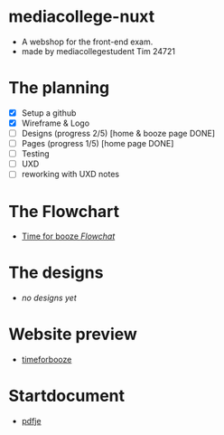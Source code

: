 # mediacollege-nuxt
- A webshop for the front-end exam.
- made by mediacollegestudent Tim 24721

# The planning
- [x] Setup a github
- [x] Wireframe & Logo
- [ ] Designs (progress 2/5) [home & booze page DONE]
- [ ] Pages (progress 1/5) [home page DONE]
- [ ] Testing 
- [ ] UXD
- [ ] reworking with UXD notes

# The Flowchart
- [Time for booze _Flowchat_](https://drive.google.com/file/d/12VKm8xD0SojpdgiLRpF7YKQg5kBkxqOG/view?usp=sharing)

# The designs
- _no designs yet_

# Website preview
- [timeforbooze](http://24721.hosts1.ma-cloud.nl/timeforbooze/)

# Startdocument
- [pdfje](https://github.com/TotallyTheTim/mediacollege-nuxt/blob/master/Opdracht%20Webshop.pdf)


